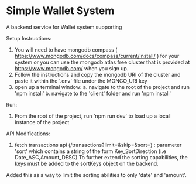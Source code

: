 # Simple Wallet System
A backend service for Wallet system supporting

Setup Instructions:
1. You will need to have mongodb compass ( https://www.mongodb.com/docs/compass/current/install/ ) for your system or you can use the mongodb atlas free cluster that is provided at https://www.mongodb.com/ when you sign up.
2. Follow the instructions and copy the mongodb URI of the cluster and paste it within the '.env' file under the MONGO_URI key
3. open up a terminal window:
 a. navigate to the root of the project and run 'npm install'
 b. navigate to the 'client' folder and run 'npm install'

Run:
1. From the root of the project, run 'npm run dev' to load up a local instance of the project


API Modifications:
1. fetch transactions api (/transactions?limit=&skip=&sort=) :
parameter 'sort' which contains a string of the form Key_SortDirection (i.e Date_ASC,Amount_DESC) To further extend the sorting capabilities, 
the keys must be added to the sortKeys object on the backend.

Added this as a way to limit the sorting abilities to only 'date' and 'amount'. 